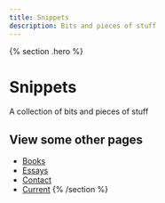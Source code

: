 ```yaml
---
title: Snippets
description: Bits and pieces of stuff
---
```


{% section .hero %}
# Snippets 
A collection of bits and pieces of stuff

## View some other pages

- [Books](/books)
- [Essays](/essays)
- [Contact](/contact)
- [Current](/current)
{% /section %}